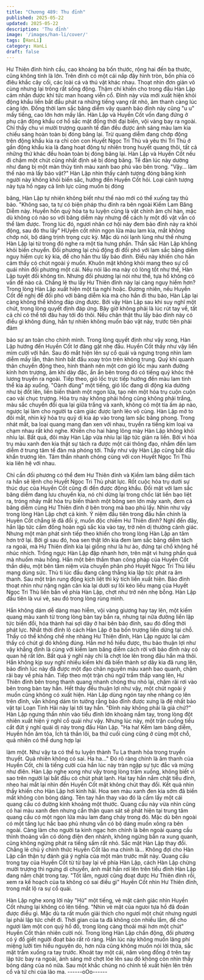 ```yaml
---
title: "Chương 489: Thu đỉnh"
published: 2025-05-22
updated: 2025-05-22
description: 'Thu đỉnh'
image: '/images/han-li/cover/'
tags: [HanLi]
category: HanLi
draft: false
---
```


Hư Thiên đỉnh hình cầu, cao khoảng ba bốn thước, rộng hai đến
ba thước, cũng không tính là lớn.
Trên đỉnh có một cái nắp đậy hình tròn, bốn phía có điêu khắc cây
cối, các loài cá và thú vật khác nhau. Thoạt nhìn đơn giản vô
cùng nhưng lại trông rất sống động. Thậm chí khiến cho trong đầu
Hàn Lập cảm nhận được khí tức man hoang viễn cổ.
Đỉnh này vừa mới xuất hiện khỏi động khẩu liền bắt đầu phát ra
những tiếng vang rất nhỏ, âm thanh càng lúc càng lớn. Đồng thời
lam sắc băng diễm vây quanh bảo đỉnh này cũng "u u" mấy tiếng,
cao lớn hơn mấy lần.
Hàn Lập và Huyền Cốt vốn đang đứng ở phụ cận động khẩu cơ
hồ sắc mặt đồng thời đại biến, vội vàng bay ra ngoài.
Chỉ thấy chu vi mười trượng quanh tế đàn đều được ánh sáng
màu lam kia chiếu sáng hoàn toàn bị đóng băng lại.
Trừ quang diễm đang chớp động trên động khẩu kia ra chỉ còn
con Huyết Ngọc Tri Thù và yêu thi Tri Thù ở gần động khẩu kia là
đang hoạt động tự nhiên trong huyết quang thôi, tất cả những thứ
khác đều hoàn toàn bị đóng băng lại. Hàn Lập và Huyền Cốt nếu
đi chậm một chút cũng nhất định sẽ bị đóng băng.
Tế đàn lúc này dường như đang bị một màn thủy tinh màu xanh
bao phủ vào bên trong.
"Vậy… làm thế nào mà lấy bảo vật?" Hàn Lập nhìn thấy cảnh
tượng đóng băng kinh người này không khỏi biến sắc, hướng đến
Huyền Cốt hỏi.
Loại cảnh tượng này tựa hồ ngay cả linh lực cũng muốn bị đóng

băng, Hàn Lập tự nhiên không biết như thế nào mới có thể xuống
tay thủ bảo.
"Không sao, ta tự có biện pháp thu đỉnh ra bên ngoài Kiềm Lam
Băng Diễm này. Huyền hồn quỷ hỏa ta tu luyện cũng là vật chính
âm chí hàn, mặc dù không có nào so với băng diễm này nhưng để
cách ly một đồ vật vẫn có thể làm được. Trong lúc đó, ngươi nhân
cơ hội này đem bảo đỉnh này ra khỏi động, sau đó thu lấy" HUyền
cốt nhìn ngọn lửa màu lam kia, mắt không chớp nói, bộ dáng trịnh
trọng cực kỳ.
Mặc dù nói lạnh lùng như thế nhưng Hàn Lập lại từ trong đó nghe
ra một tia hưng phấn.
Thần sắc Hàn Lập không khỏi biến chuyển.
Đối phương lại chủ động đi đối phó với lam sắc băng diễm nguy
hiểm cực kỳ kia, để cho hắn thu lấy bảo đỉnh. Điều này khiến cho
hắn cảm thấy có chút ngoài ý muốn. Khuôn mặt không khỏi mang
theo sự cổ quái nhìn đối phương một cái.
Nếu nói lão ma này có lòng tốt như thế, Hàn Lập tuyệt đối không
tin.
Nhưng đối phương lại nói như thế, tựa hồ không có vấn đề nào
cả.
Chẳng lẽ thu lấy Hư Thiên đỉnh này lại càng nguy hiểm hơn?
Trong lòng Hàn Lập xuất hiện một tia nghi hoặc.
Đương nhiên, nếu Huyền Cốt đề nghị để đối phó với băng diễm
kia mà cho hắn đi thu bảo, Hàn Lập lại càng không thể không đáp
ứng được.
Bởi vậy Hàn Lập sau khi suy nghĩ một chút, trong lòng quyết định
đáp ứng.
Bây giờ không phải là lúc rút tay về, tất cả chỉ có thể tới đâu hay
tới đó thôi. Nếu chân thật thu lấy bảo đỉnh này có điều gì không
đúng, hắn tự nhiên không muốn bảo vật này, trước tiên phải đảm

bảo sự an toàn cho chính mình.
Trong lòng quyết định như vậy xong, Hàn Lập hướng đến Huyền
Cốt lơ đãng gật nhẹ đầu.
Huyền Cốt thấy như vậy liền mỉm cười với hắn. Sau đó mắt hiện
lên sự cổ quái và ngưng trọng nhìn lam diễm mấy lần, thân hình
bắt đầu xoay tròn trên không trung.
Quỷ khí quanh thân chuyển động theo, hình thành nên một cơn
gió lốc màu xanh đường kính hơn trượng, âm khí dày đặc, ẩn ẩn
bên trong đó có tiếng quỷ khóc thê lương truyền ra ngoài.
Tiếp theo, gió lốc trực tiếp hướng đến màu lam tinh thể kia áp
xuống.
"Oành đùng" một tiếng, gió lốc đang di động kia dường như bị đốt
lên, liền biến thành một ngọn lửa, tạo nên một hỏa trụ cuộn cuộn
cao vài chục trượng.
Hỏa trụ này không phải hồng cũng không phải trắng, màu sắc
chuyển đổi qua lại giữa trắng và xanh, không có một tia ấm áp
nào, ngược lại làm cho người ta cảm giác được lạnh lẽo vô cùng.
Hàn Lập mở to đôi mắt, nhìn kỹ hỏa trụ quỷ dị kia áp vào trong
lam sắc băng phong.
Trong nhát mắt, ba loại quang mang đan xen với nhau, truyền ra
tiếng kim loại va chạm nhau rất khó nghe. Khiến cho hai hàng
lông mày Hàn Lập không khỏi nhíu lại.
Bất quá, đôi mày Hàn Lập vừa nhíu lại lập tức giản ra liền.
Bởi vì hỏa trụ màu xanh đen kia thật sự tách ra được một cái
thông đạo, nhắm đến lam diễm ở trung tâm tế đàn mà phóng tới.
Thấy như vậy Hàn Lập cũng bắt đầu khẩn trương lên. Tâm thần
nhanh chóng cùng với con Huyết Ngọc Tri Thù kia liên hệ với
nhau.

Chỉ cần đối phương có thể đem Hư Thiên đỉnh và Kiềm lam băng
diễm tách ra hắn sẽ lệnh cho Huyết Ngọc Tri Thù phát lực.
Rốt cuộc hỏa trụ dưới sự thúc dục của Huyền Cốt cũng đi đến
được động khẩu.
Đối mặt với lam sắc băng diễm đang lưu chuyển kia, nó chỉ dừng
lại trong chốc lát liền bạo liệt ra, tróng nháy mắt hỏa trụ biến thành
một bông sen lớn mày xanh, đem cả băng diễm cùng Hư Thiên
đỉnh ở bên trong mà bao phủ lấy.
Nhìn như vậy trong lòng Hàn Lập chợt cả kinh.
Ý niệm đầu tiên trong đầu hắn chính là Huyền Cốt chẳng lẽ đã đổi
ý, muốn độc chiếm Hư Thiên đỉnh? Nghĩ đến đây, hắn lập tức
cầm đồng hoàn ngũ sắc kia vào tay, trở nên dị thường cảnh giác.
Nhưng một màn phát sinh tiếp theo khiến cho trong lòng Hàn Lập
an tâm hơn trở lại.
Bởi gì sau đó, hoa sen thật lớn kia đem lam sắc băng diễm tách
ra ngoài, mà Hư Thiên đỉnh kia lại giống như là hư ảo, đứng tại
chổ không hề nhúc nhích.
Trống ngực Hàn Lập đập nhanh hơn, trên mặt vì hưng phấn quá
mà nhuốm màu hồng.
Hắn một bên thầm than công pháp của Huyền Cốt thần diệu, một
bên tâm niệm vừa chuyển phân phó Huyết Ngọc Tri Thù liều
mạng dùng sức.
Thù ti lúc đầu đang căng thẳng kia lập tức phát ra âm thanh. Sau
một trận rung động kịch liệt thì kỳ tích liền xuất hiện.
Bảo đỉnh thoạt nhìn như nặng ngàn cân kia lại dưới sự lôi kéo liều
mạng của Huyết Ngọc Tri Thù liền bắn về phía Hàn Lập, chợt như
trở nên nhẹ bỗng.
Hàn Lập đầu tiên là vui vẻ, sau đó trong lòng rùng mình.

Hắn không dám dễ dàng mạo hiễm, vội vàng giương hay tay lên,
một kiếm quang màu xanh từ trong lòng bàn tay bắn ra, nhưng tại
nữa đường liền lập tức biến đổi, hóa thành hai sợi dây ở hai bên
bảo đỉnh, sau đó đồng thời phát lực.
Nhất thời đỉnh lô cách Hàn Lập ở ba bốn trượng liền dừng tại chỗ.
Thấy có thể khống chế nhẹ nhàng Hư Thiên đỉnh, Hàn Lập ngược
lại cảm thấy có chút gì đó không đúng.
Hắn mơ hồ hiểu được, thu bảo thuận lợi như vậy khẳng định là
cùng với kiềm lam băng diễm cách rời với bảo đỉnh này có quan
hệ rất lớn.
Bất quá ý nghĩ này chỉ là chợt lóe lên trong đầu hắn mà thôi.
Hắn không kịp suy nghĩ nhiều kiếm khí đã biến thành sợ dây kia
đã rung lên, bảo đỉnh lúc này đã được một đạo chân nguyên màu
xanh bao quanh, chậm rãi bay về phía hắn.
Tiếp theo một trận chú ngữ trầm thấp vang lên, Hư Thiên đỉnh
bên trong thanh quang nhanh chóng thu nhỏ lại, chậm rãi rơi vào
bên trong bàn tay hắn.
Hết thảy đều thuận lợi như vậy, một chút ngoài ý muốn cũng
không có xuất hiện.
Hàn Lập dùng ngón tay nhẹ nhàng cọ lên trên đỉnh, vẫn không
dám tin tưởng rằng bảo đỉnh được xưng là đệ nhất bảo vật tại
Loạn Tinh Hải này lại tới tay hắn.
"Đỉnh này không phải là giả chứ?" Hàn Lập ngưng thần nhìn vào
tiểu đỉnh lớn khoảng nắm tay, trong lòng đột nhiên xuất hiện ý
nghĩ cổ quái như vậy.
Nhưng lúc này, một trận cuồng tiếu cắt đứt ý nghĩ quái dị này
trong đầu Hàn Lập.
"Ha ha! Kềm lam băng diễm, Huyền hồn âm tỏa, Ích tà thần lôi, ba
thứ cuối cùng cũng ở cùng một chỗ, quả nhiên có thể dung hợp lại

làm một. Như vậy ta có thể tu luyện thành Tu La thanh hỏa trong
truyền thuyết. Quả nhiên không có sai. Ha ha…" Đó rõ ràng chính
là âm thanh của Huyền Cốt, chì là tiếng cười của hắn lúc này tràn
ngập sự tực đắc và mừng như điên.
Hàn Lập nghe xong như vậy trong lòng trầm xuống, không biết vì
sao trên người lại bắt đầu có chút phát lạnh.
Hai tay hắn nắm chặt tiểu đỉnh, nheo hai mắt lại nhìn đến Huyền
Cốt mặt không chút thay đổi.
Kết quả nhìn thấy khiến cho Hàn Lập hơi kinh hãi.
Hoa sen màu xanh đen kia sớm đã biến mất không còn bóng
dáng. Tên tay hắn thay vào đó là cầm lấy một cái quang cầu có
đường kính khoảng một thước.
Quang cầu này vừa nhìn cũng có hai màu xanh đen nhưng cẩn
thận quan sát sẽ phát hiện tại trung tâm quang cầu có một ngọn
lửa màu lam đang cháy trong đó. Mặc dù bên ngoài có một tầng
lục hắc bao phủ nhưng vẫn có bộ dáng muốn xông ra bên ngoài.
Càng làm cho người ta kinh ngạc hơn chính là bên ngoài quang
cầu thỉnh thoảng vẫn có dòng điện đen nhánh, không ngừng bắn
ra xung quanh, cũng không ngừng phát ra tiếng sấm rất nhỏ.
Sắc mặt Hàn Lập thay đổi.
Chẳng lẻ chủ ý chính thức Huyền Cốt lão ma chính là…
Không đợi cho Hàn Lập cẩn thận tự đánh giá ý nghĩa của một
màn trước mắt này. Quang cầu trong tay của Huyền Cốt từ từ bay
lại về phía Hàn Lập, cách Hàn Lập chừng mười trượng thì ngưng
di chuyển, ánh mắt hắn rơi lên trên tiểu đỉnh Hàn Lập đang nắm
chặt trong tay.
"Tốt lắm, ngươi cũng đoạt được Hư Thiên đỉnh rồi, xem ra kế
hoạch của ta không có sai điều gì" Huyền Cốt nhìn Hư Thiên đỉnh,
trong mắt lộ ra sự cổ quái.

Hàn Lập nghe xong lời này "Hừ" một tiếng, vẻ mặt cảnh giác nhìn
Huyền Cốt nhưng lại không có lên tiếng.
"Nhìn vẻ mặt của ngưoi tựa hồ đã đoán được điều gì. Mặc dù ta
rất muốn giải thích cho ngươi một chút nhưng ngươi lại phải lập
tức chết đi. Thời gian của ta đã không còn nhiều lắm, để cho
ngươi làm một con quỷ hồ đồ, trong lòng càng thoải mái hơn một
chút" Huyền Cốt thản nhiên cười nói.
Trong lòng Hàn Lập chấn động, đối phương có ý đồ giết người
đoạt bảo rất rõ ràng.
Hắn lúc này không muốn lãng phí miệng lưỡi tìm hiểu nguyên do,
hơn nữa cũng không muốn nói lời thừa, sắc mặt trầm xuống ra
tay trước.
Khoát tay một cái, năm vòng đồng ở trên tay lập tức bay ra ngoài,
ánh sáng mờ chợt lóe lên sau đó không còn nhìn thấy bóng dáng
của nó nữa. Sau một khắc chúng nó chỉnh tề xuất hiện lên trên cổ
và tứ chi của lão ma.
------oOo------
